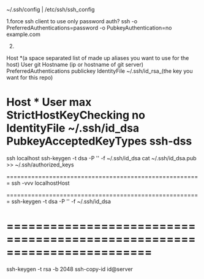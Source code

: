 ~/.ssh/config | /etc/ssh/ssh_config

1.force ssh client to use only password auth?
ssh -o PreferredAuthentications=password -o PubkeyAuthentication=no example.com

2.
Host *(a space separated list of made up aliases you want to use for the host)
    User git
    Hostname (ip or hostname of git server)
    PreferredAuthentications publickey
    IdentityFile ~/.ssh/id_rsa_(the key you want for this repo)

Host *
    User                   max
    StrictHostKeyChecking  no
    IdentityFile          ~/.ssh/id_dsa
    PubkeyAcceptedKeyTypes ssh-dss
================================================
ssh localhost
ssh-keygen -t dsa -P '' -f ~/.ssh/id_dsa
cat ~/.ssh/id_dsa.pub >> ~/.ssh/authorized_keys

======================================================= 
ssh -vvv localhostHost 

=======================================================
ssh-keygen -t dsa -P '' -f ~/.ssh/id_dsa


========================================================================
=======================================================
ssh-keygen -t rsa -b 2048
ssh-copy-id id@server
